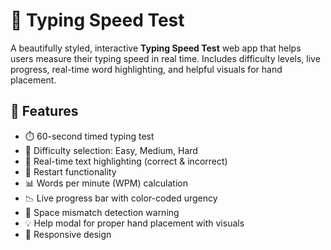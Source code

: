 # 🧠 Typing Speed Test

A beautifully styled, interactive **Typing Speed Test** web app that helps users measure their typing speed in real time. Includes difficulty levels, live progress, real-time word highlighting, and helpful visuals for hand placement.

## 🚀 Features

- ⏱️ 60-second timed typing test
- 🎯 Difficulty selection: Easy, Medium, Hard
- 🔡 Real-time text highlighting (correct & incorrect)
- 🔄 Restart functionality
- 📊 Words per minute (WPM) calculation
- 📉 Live progress bar with color-coded urgency
- 📌 Space mismatch detection warning
- 💡 Help modal for proper hand placement with visuals
- 📱 Responsive design


